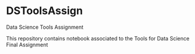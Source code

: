 # DSToolsAssign
Data Science Tools Assignment

This repository contains notebook associated to the Tools for Data Science Final Assignment
